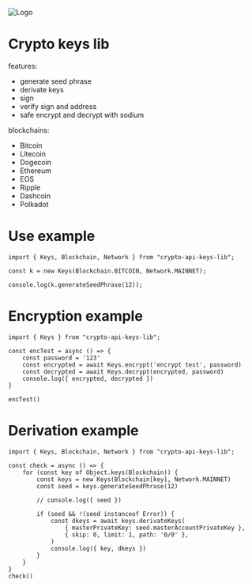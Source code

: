 ![Logo](https://i.postimg.cc/Qxt01Pq2/167322528-4602761833073521-2811105515199118326-n-1.png)

# Crypto keys lib

features:
- generate seed phrase
- derivate keys
- sign
- verify sign and address
- safe encrypt and decrypt with sodium 

blockchains:
 - Bitcoin
 - Litecoin
 - Dogecoin
 - Ethereum
 - EOS
 - Ripple
 - Dashcoin
 - Polkadot

# Use example
```
import { Keys, Blockchain, Network } from "crypto-api-keys-lib";

const k = new Keys(Blockchain.BITCOIN, Network.MAINNET);

console.log(k.generateSeedPhrase(12));
```

# Encryption example
```
import { Keys } from "crypto-api-keys-lib";

const encTest = async () => {
    const password = '123'
    const encrypted = await Keys.encrypt('encrypt test', password)
    const decrypted = await Keys.decrypt(encrypted, password)
    console.log({ encrypted, decrypted })
}

encTest()
```

# Derivation example
```
import { Keys, Blockchain, Network } from "crypto-api-keys-lib";

const check = async () => {
    for (const key of Object.keys(Blockchain)) {
        const keys = new Keys(Blockchain[key], Network.MAINNET)
        const seed = keys.generateSeedPhrase(12)

        // console.log({ seed })

        if (seed && !(seed instanceof Error)) {
            const dkeys = await keys.derivateKeys(
                { masterPrivateKey: seed.masterAccountPrivateKey },
                { skip: 0, limit: 1, path: '0/0' },
            )
            console.log({ key, dkeys })
        }
    }
}
check()
```
